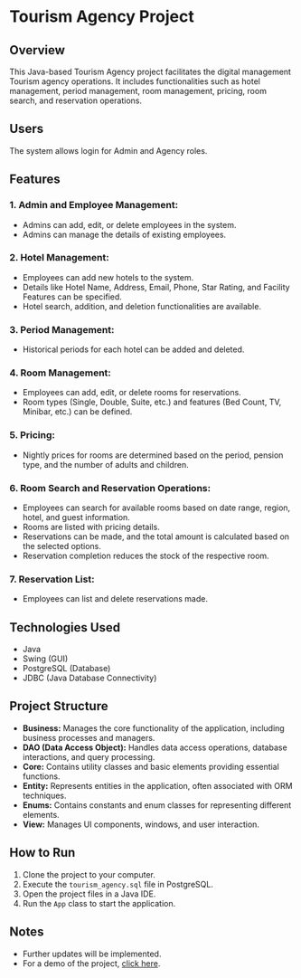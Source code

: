 # Tourism Agency Project

## Overview
This Java-based Tourism Agency project facilitates the digital management Tourism agency operations. It includes functionalities such as hotel management, period management, room management, pricing, room search, and reservation operations.

## Users
The system allows login for Admin and Agency roles.

## Features

### 1. Admin and Employee Management:
- Admins can add, edit, or delete employees in the system.
- Admins can manage the details of existing employees.

### 2. Hotel Management:
- Employees can add new hotels to the system.
- Details like Hotel Name, Address, Email, Phone, Star Rating, and Facility Features can be specified.
- Hotel search, addition, and deletion functionalities are available.

### 3. Period Management:
- Historical periods for each hotel can be added and deleted.

### 4. Room Management:
- Employees can add, edit, or delete rooms for reservations.
- Room types (Single, Double, Suite, etc.) and features (Bed Count, TV, Minibar, etc.) can be defined.

### 5. Pricing:
- Nightly prices for rooms are determined based on the period, pension type, and the number of adults and children.

### 6. Room Search and Reservation Operations:
- Employees can search for available rooms based on date range, region, hotel, and guest information.
- Rooms are listed with pricing details.
- Reservations can be made, and the total amount is calculated based on the selected options.
- Reservation completion reduces the stock of the respective room.

### 7. Reservation List:
- Employees can list and delete reservations made.

## Technologies Used
- Java
- Swing (GUI)
- PostgreSQL (Database)
- JDBC (Java Database Connectivity)

## Project Structure
- **Business:** Manages the core functionality of the application, including business processes and managers.
- **DAO (Data Access Object):** Handles data access operations, database interactions, and query processing.
- **Core:** Contains utility classes and basic elements providing essential functions.
- **Entity:** Represents entities in the application, often associated with ORM techniques.
- **Enums:** Contains constants and enum classes for representing different elements.
- **View:** Manages UI components, windows, and user interaction.

## How to Run
1. Clone the project to your computer.
2. Execute the `tourism_agency.sql` file in PostgreSQL.
3. Open the project files in a Java IDE.
4. Run the `App` class to start the application.

## Notes
- Further updates will be implemented.
- For a demo of the project, [click here](https://www.loom.com/share/d49ce4b9bdfa444f94b1bea7167a767b).

